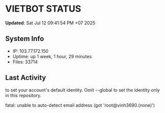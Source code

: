# VIETBOT STATUS
**Updated**: Sat Jul 12 09:41:54 PM +07 2025

## System Info
- IP: 103.77.172.150
- Uptime: up 1 week, 1 hour, 29 minutes
- Files: 33714

## Last Activity

to set your account's default identity.
Omit --global to set the identity only in this repository.

fatal: unable to auto-detect email address (got 'root@vinh3690.(none)')
